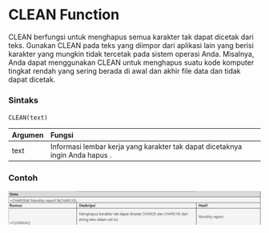 # CLEAN Function

CLEAN berfungsi untuk menghapus semua karakter tak dapat dicetak dari teks. Gunakan CLEAN pada teks yang diimpor dari aplikasi lain yang berisi karakter yang mungkin tidak tercetak pada sistem operasi Anda. Misalnya, Anda dapat menggunakan CLEAN untuk menghapus suatu kode komputer tingkat rendah yang sering berada di awal dan akhir file data dan tidak dapat dicetak.

### Sintaks

```text
CLEAN(text)
```

| Argumen | Fungsi |
| :--- | :--- |
| text | Informasi lembar kerja yang karakter tak dapat dicetaknya ingin Anda hapus . |

### Contoh

![](../.gitbook/assets/image%20%2812%29.png)

